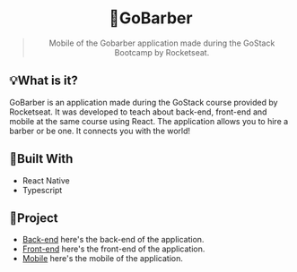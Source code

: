 <h1 align='center'>💈GoBarber</h1>
<blockquote align='center'>Mobile of the Gobarber application made during the GoStack Bootcamp by Rocketseat.</blockquote>

## 💡What is it?
GoBarber is an application made during the GoStack course provided by Rocketseat. It was developed to teach about back-end, front-end and mobile at the same course using React. The application allows you to hire a barber or be one. It connects you with the world!

## 🚧Built With
- React Native
- Typescript

## 📂Project
- [Back-end](https://github.com/allyfx/gobarber-back-end) here's the back-end of the application.
- [Front-end](https://github.com/allyfx/gobarber-front-end) here's the front-end of the application.
- [Mobile](https://github.com/allyfx/gobarber-mobile) here's the mobile of the application.
